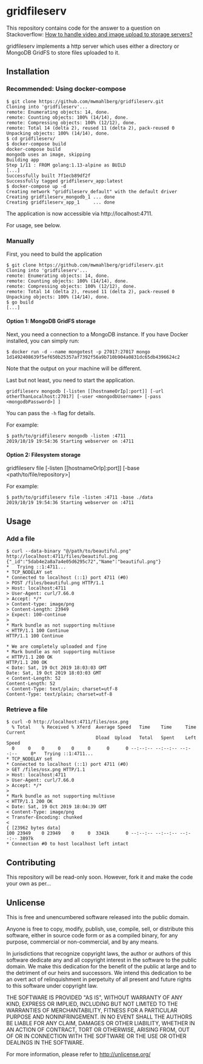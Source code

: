 gridfileserv
============

This repository contains code for the answer to a question on Stackoverflow: [How to handle video and image upload to storage servers?](https://stackoverflow.com/questions/58459117/how-to-handle-video-and-image-upload-to-storage-servers)

gridfileserv implements a http server which uses either a directory or MongoDB GridFS to store files uploaded to it.

Installation
------------

### Recommended: Using docker-compose

```shell
$ git clone https://github.com/mwmahlberg/gridfileserv.git
Cloning into 'gridfileserv'...
remote: Enumerating objects: 14, done.
remote: Counting objects: 100% (14/14), done.
remote: Compressing objects: 100% (12/12), done.
remote: Total 14 (delta 2), reused 11 (delta 2), pack-reused 0
Unpacking objects: 100% (14/14), done.
$ cd gridfileserv/
$ docker-compose build
docker-compose build
mongodb uses an image, skipping
Building app
Step 1/11 : FROM golang:1.13-alpine as BUILD
[...]
Successfully built 7f1ecb89df2f
Successfully tagged gridfileserv_app:latest
$ docker-compose up -d
Creating network "gridfileserv_default" with the default driver
Creating gridfileserv_mongodb_1 ... done
Creating gridfileserv_app_1     ... done
```

The application is now accessible via http://localhost:4711.

For usage, see below.

### Manually

First, you need to build the application

```shell
$ git clone https://github.com/mwmahlberg/gridfileserv.git
Cloning into 'gridfileserv'...
remote: Enumerating objects: 14, done.
remote: Counting objects: 100% (14/14), done.
remote: Compressing objects: 100% (12/12), done.
remote: Total 14 (delta 2), reused 11 (delta 2), pack-reused 0
Unpacking objects: 100% (14/14), done.
$ go build
[...]
```

#### Option 1: MongoDB GridFS storage
Next, you need a connection to a MongoDB instance. If you have Docker installed, you can simply run:

```shell
$ docker run -d --name mongotest -p 27017:27017 mongo
1d1492408639f5ef650b25357af7392f56a9b710b904a0831dc65db4396624c2
```

Note that the output on your machine will be different.

Last but not least, you need to start the application.

    gridfileserv mongodb [-listen [[hostnameOrIp]:port]] [-url otherThanLocalhost:27017] [-user <mongodbUsername> [-pass <mongodbPassword>] ]

You can pass the `-h` flag for details.

For example:

```shell
$ path/to/gridfileserv mongodb -listen :4711
2019/10/19 19:54:36 Starting webserver on :4711
```

#### Option 2: Filesystem storage

   gridfileserv file [-listen [[hostnameOrIp]:port]] [-base <path/to/file/repository>]

For example:

```shell
$ path/to/gridfileserv file -listen :4711 -base ./data
2019/10/19 19:54:36 Starting webserver on :4711
```

Usage
-----

### Add a file

```shell
$ curl --data-binary "@/path/to/beautiful.png" http://localhost:4711/files/beautiful.png
{"_id":"5dab4e2a8a7a4e05d6295c72","Name":"beautiful.png"}
*   Trying ::1:4711...
* TCP_NODELAY set
* Connected to localhost (::1) port 4711 (#0)
> POST /files/beautiful.png HTTP/1.1
> Host: localhost:4711
> User-Agent: curl/7.66.0
> Accept: */*
> Content-type: image/png
> Content-Length: 23949
> Expect: 100-continue
> 
* Mark bundle as not supporting multiuse
< HTTP/1.1 100 Continue
HTTP/1.1 100 Continue

* We are completely uploaded and fine
* Mark bundle as not supporting multiuse
< HTTP/1.1 200 OK
HTTP/1.1 200 OK
< Date: Sat, 19 Oct 2019 18:03:03 GMT
Date: Sat, 19 Oct 2019 18:03:03 GMT
< Content-Length: 52
Content-Length: 52
< Content-Type: text/plain; charset=utf-8
Content-Type: text/plain; charset=utf-8
```

### Retrieve a file

```shell
$ curl -O http://localhost:4711/files/osx.png
  % Total    % Received % Xferd  Average Speed   Time    Time     Time  Current
                                 Dload  Upload   Total   Spent    Left  Speed
  0     0    0     0    0     0      0      0 --:--:-- --:--:-- --:--:--     0*   Trying ::1:4711...
* TCP_NODELAY set
* Connected to localhost (::1) port 4711 (#0)
> GET /files/osx.png HTTP/1.1
> Host: localhost:4711
> User-Agent: curl/7.66.0
> Accept: */*
> 
* Mark bundle as not supporting multiuse
< HTTP/1.1 200 OK
< Date: Sat, 19 Oct 2019 18:04:39 GMT
< Content-Type: image/png
< Transfer-Encoding: chunked
< 
{ [23962 bytes data]
100 23949    0 23949    0     0  3341k      0 --:--:-- --:--:-- --:--:-- 3897k
* Connection #0 to host localhost left intact
```

Contributing
------------

This repository will be read-only soon. However, fork it and make the code your own as per...

Unlicense
---------

This is free and unencumbered software released into the public domain.

Anyone is free to copy, modify, publish, use, compile, sell, or
distribute this software, either in source code form or as a compiled
binary, for any purpose, commercial or non-commercial, and by any
means.

In jurisdictions that recognize copyright laws, the author or authors
of this software dedicate any and all copyright interest in the
software to the public domain. We make this dedication for the benefit
of the public at large and to the detriment of our heirs and
successors. We intend this dedication to be an overt act of
relinquishment in perpetuity of all present and future rights to this
software under copyright law.

THE SOFTWARE IS PROVIDED "AS IS", WITHOUT WARRANTY OF ANY KIND,
EXPRESS OR IMPLIED, INCLUDING BUT NOT LIMITED TO THE WARRANTIES OF
MERCHANTABILITY, FITNESS FOR A PARTICULAR PURPOSE AND NONINFRINGEMENT.
IN NO EVENT SHALL THE AUTHORS BE LIABLE FOR ANY CLAIM, DAMAGES OR
OTHER LIABILITY, WHETHER IN AN ACTION OF CONTRACT, TORT OR OTHERWISE,
ARISING FROM, OUT OF OR IN CONNECTION WITH THE SOFTWARE OR THE USE OR
OTHER DEALINGS IN THE SOFTWARE.

For more information, please refer to http://unlicense.org/